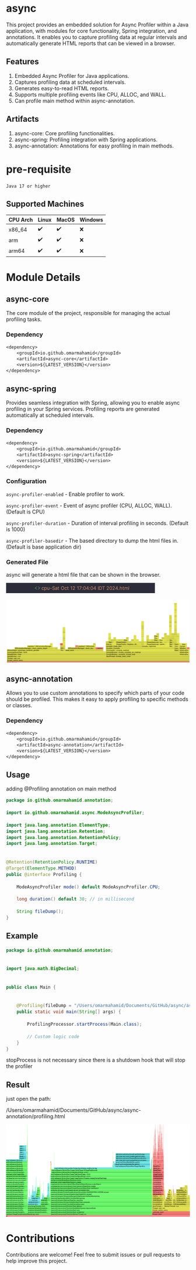 # async

This project provides an embedded solution for Async Profiler within a Java application, with modules for core functionality, Spring integration, and annotations. It enables you to capture profiling data at regular intervals and automatically generate HTML reports that can be viewed in a browser.

## Features

1. Embedded Async Profiler for Java applications.
2. Captures profiling data at scheduled intervals.
3. Generates easy-to-read HTML reports.
4. Supports multiple profiling events like CPU, ALLOC, and WALL.
5. Can profile main method within async-annotation.

## Artifacts
1. async-core: Core profiling functionalities.
2. async-spring: Profiling integration with Spring applications.
3. async-annotation: Annotations for easy profiling in main methods.


# pre-requisite

`Java 17 or higher`


## Supported Machines


| CPU Arch | Linux | MacOS | Windows |
|----------|-------|-------|---------|
| x86_64   | ✔️     | ✔️     | ❌       |
| arm      | ✔️     | ✔️     | ❌       |
| arm64    | ✔️     | ✔️     | ❌       |


# Module Details

## async-core

The core module of the project, responsible for managing the actual profiling tasks.


### Dependency


	<dependency>
		<groupId>io.github.omarmahamid</groupId>
		<artifactId>async-core</artifactId>
		<version>${LATEST_VERSION}</version>
  	</dependency>

## async-spring

Provides seamless integration with Spring, allowing you to enable async profiling in your Spring services. Profiling reports are generated automatically at scheduled intervals.


### Dependency


	<dependency>
		<groupId>io.github.omarmahamid</groupId>
		<artifactId>async-spring</artifactId>
		<version>${LATEST_VERSION}</version>
  	</dependency>


### Configuration

`async-profiler-enabled` - Enable profiler to work.

`async-profiler-event` - Event of async profiler (CPU, ALLOC, WALL). (Default is CPU)

`async-profiler-duration` - Duration of interval profiling in seconds. (Default is 1000)

`async-profiler-basedir` - The based directory to dump the html files in. (Default is base application dir)

### Generated File

async will generate a html file that can be shown in the browser.

![img.png](img.png)

![img_1.png](img_1.png)

## async-annotation

Allows you to use custom annotations to specify which parts of your code should be profiled. This makes it easy to apply profiling to specific methods or classes.


### Dependency


	<dependency>
		<groupId>io.github.omarmahamid</groupId>
		<artifactId>async-annotation</artifactId>
		<version>${LATEST_VERSION}</version>
  	</dependency>


## Usage

adding @Profiling annotation on main method

```java
package io.github.omarmahamid.annotation;

import io.github.omarmahamid.async.ModeAsyncProfiler;

import java.lang.annotation.ElementType;
import java.lang.annotation.Retention;
import java.lang.annotation.RetentionPolicy;
import java.lang.annotation.Target;


@Retention(RetentionPolicy.RUNTIME)
@Target(ElementType.METHOD)
public @interface Profiling {

    ModeAsyncProfiler mode() default ModeAsyncProfiler.CPU;

    long duration() default 30; // in millisecond

    String fileDump();
}
```


## Example

```java
package io.github.omarmahamid.annotation;


import java.math.BigDecimal;


public class Main {


    @Profiling(fileDump = "/Users/omarmahamid/Documents/GitHub/async/async-annotation/profiling.html")
    public static void main(String[] args) {

        ProfilingProcessor.startProcess(Main.class);
        
        // Custom logic code
    }
}
```

stopProcess is not necessary since there is a shutdown hook that will stop the profiler

## Result

just open the path:

/Users/omarmahamid/Documents/GitHub/async/async-annotation/profiling.html


![img_2.png](img_2.png)


# Contributions
Contributions are welcome! Feel free to submit issues or pull requests to help improve this project.


